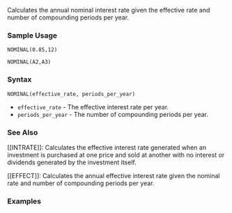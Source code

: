 Calculates the annual nominal interest rate given the effective rate and number of compounding periods per year.

### Sample Usage

`NOMINAL(0.85,12)`

`NOMINAL(A2,A3)`

### Syntax

`NOMINAL(effective_rate, periods_per_year)`

* `effective_rate` - The effective interest rate per year.
* `periods_per_year` - The number of compounding periods per year.

### See Also

[[INTRATE]]: Calculates the effective interest rate generated when an investment is purchased at one price and sold at another with no interest or dividends generated by the investment itself.

[[EFFECT]]: Calculates the annual effective interest rate given the nominal rate and number of compounding periods per year.

### Examples